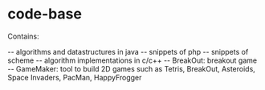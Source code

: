 code-base
=========

Contains:

-- algorithms and datastructures in java
-- snippets of php 
-- snippets of scheme 
-- algorithm implementations in c/c++
-- BreakOut: breakout game
-- GameMaker: tool to build 2D games such as Tetris, BreakOut, Asteroids, Space Invaders, PacMan, HappyFrogger
